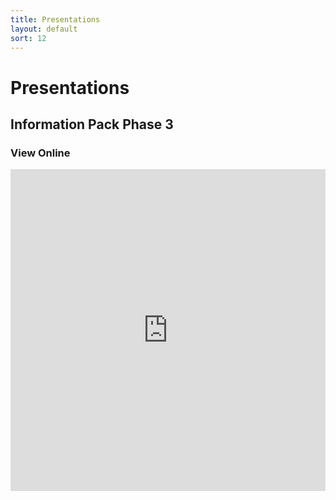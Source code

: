 ```yaml
---
title: Presentations
layout: default
sort: 12
---
```

# Presentations

## Information Pack Phase 3

### View Online
<iframe src="https://npp-uk.org/assets/pdf/information-pack-phase-3.pdf" width='100%' height='515px' frameborder='0'>


### Download
[`PDF`](assets/pdf/information-pack-phase-3.pdf)   [`Powerpoint`](assets/powerpoint/information-pack-phase-3.pptx)




